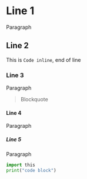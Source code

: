 # Line 1

Paragraph

## Line 2

This is `Code inline`, end of line

### Line 3

Paragraph

> Blockquote

#### Line 4

Paragraph

##### Line 5

Paragraph

```python
import this
print("code block")
```







